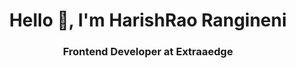 <h1 align="center">Hello 👋, I'm HarishRao Rangineni</h1>
<h3 align="center">Frontend Developer at Extraaedge</h3>

<!--
**harishrao1/harishrao1** is a ✨ _special_ ✨ repository because its `README.md` (this file) appears on your GitHub profile.

